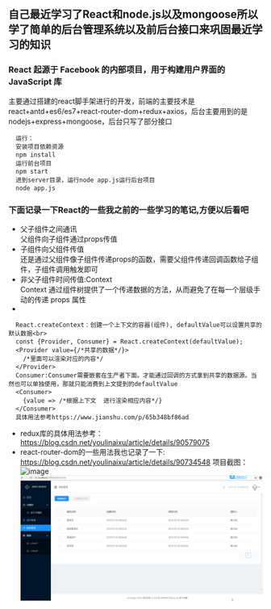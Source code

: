 ## 自己最近学习了React和node.js以及mongoose所以学了简单的后台管理系统以及前后台接口来巩固最近学习的知识<br>
### React 起源于 Facebook 的内部项目，用于构建用户界面的 JavaScript 库<br>
主要通过搭建的react脚手架进行的开发，前端的主要技术是react+antd+es6/es7+react-router-dom+redux+axios，后台主要用到的是nodejs+express+mongoose，后台只写了部分接口
```
  运行：
  安装项目依赖资源
  npm install
  运行前台项目
  npm start
  进到server目录，运行node app.js运行后台项目
  node app.js
```
### 下面记录一下React的一些我之前的一些学习的笔记,方便以后看吧<br>
* 父子组件之间通讯<br>
  父组件向子组件通过props传值
* 子组件向父组件传值<br>
  还是通过父组件像子组件传递props的函数，需要父组件传递回调函数给子组件，子组件调用触发即可
* 非父子组件时间传值:Context<br>
  Context 通过组件树提供了一个传递数据的方法，从而避免了在每一个层级手动的传递 props 属性
* 
```
  React.createContext：创建一个上下文的容器(组件), defaultValue可以设置共享的默认数据<br>
  const {Provider, Consumer} = React.createContext(defaultValue);
  <Provider value={/*共享的数据*/}>
    /*里面可以渲染对应的内容*/
  </Provider>
  Consumer:Consumer需要嵌套在生产者下面。才能通过回调的方式拿到共享的数据源。当然也可以单独使用，那就只能消费到上文提到的defaultValue
  <Consumer>
    {value => /*根据上下文  进行渲染相应内容*/}
  </Consumer>
  具体用法参考https://www.jianshu.com/p/65b348bf86ad
```
* redux库的具体用法参考：<br>
  https://blog.csdn.net/youlinaixu/article/details/90579075
* react-router-dom的一些用法我也记录了一下:<br>
  https://blog.csdn.net/youlinaixu/article/details/90734548
  项目截图：
![image](https://github.com/hanruiying/react-antd-react-router-dom-node.js-mongoose/blob/master/screenshoot/1.gif)<br>
![image](https://github.com/hanruiying/react-antd-react-router-dom-node.js-mongoose/blob/master/screenshoot/2.gif)<br>
